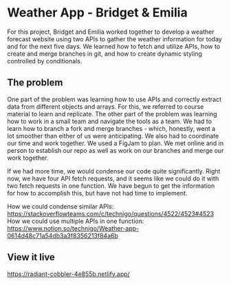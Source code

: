 # Weather App - Bridget & Emilia

For this project, Bridget and Emilia worked together to develop a weather forecast website using two APIs to gather the weather information for today and for the next five days.  We learned how to fetch and utilize APIs, how to create and merge branches in git, and how to create dynamic styling controlled by conditionals.

## The problem

One part of the problem was learning how to use APIs and correctly extract data from different objects and arrays.  For this, we referred to course material to learn and replicate.  The other part of the problem was learning how to work in a small team and navigate the tools as a team.  We had to learn how to branch a fork and merge branches - which, honestly, went a lot smoother than either of us were anticipating.  We also had to coordinate our time and work together.  We used a FigJam to plan. We met online and in person to establish our repo as well as work on our branches and merge our work together. 

If we had more time, we would condense our code quite significantly.  Right now, we have four API fetch requests, and it seems like we could do it with two fetch requests in one function.  We have begun to get the information for how to accomplish this, but have not had time to implement.

How we could condense similar APIs: https://stackoverflowteams.com/c/technigo/questions/4522/4523#4523
How we could use multiple APIs in one function: https://www.notion.so/technigo/Weather-app-0614d48c71a54db3a3f8356213f84a6b

## View it live

https://radiant-cobbler-4e855b.netlify.app/
